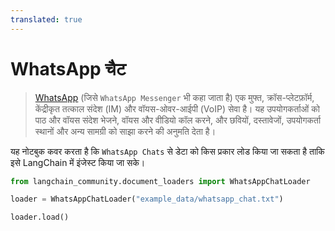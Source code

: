 ```yaml
---
translated: true
---
```


# WhatsApp चैट

>[WhatsApp](https://www.whatsapp.com/) (जिसे `WhatsApp Messenger` भी कहा जाता है) एक मुफ्त, क्रॉस-प्लेटफ़ॉर्म, केंद्रीकृत तत्काल संदेश (IM) और वॉयस-ओवर-आईपी (VoIP) सेवा है। यह उपयोगकर्ताओं को पाठ और वॉयस संदेश भेजने, वॉयस और वीडियो कॉल करने, और छवियों, दस्तावेजों, उपयोगकर्ता स्थानों और अन्य सामग्री को साझा करने की अनुमति देता है।

यह नोटबुक कवर करता है कि `WhatsApp Chats` से डेटा को किस प्रकार लोड किया जा सकता है ताकि इसे LangChain में इंजेस्ट किया जा सके।

```python
from langchain_community.document_loaders import WhatsAppChatLoader
```

```python
loader = WhatsAppChatLoader("example_data/whatsapp_chat.txt")
```

```python
loader.load()
```
